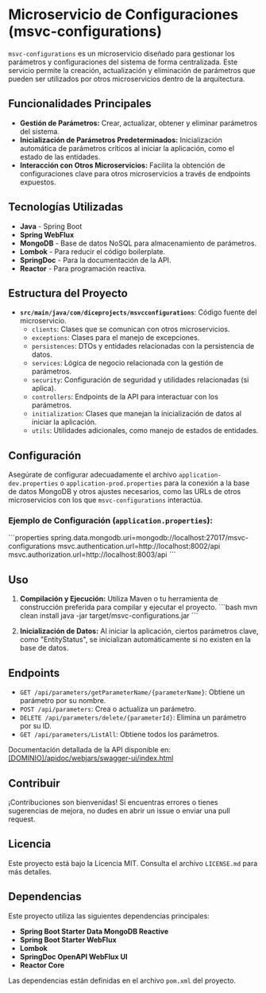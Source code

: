 
# Microservicio de Configuraciones (msvc-configurations)

`msvc-configurations` es un microservicio diseñado para gestionar los parámetros y configuraciones del sistema de forma centralizada. Este servicio permite la creación, actualización y eliminación de parámetros que pueden ser utilizados por otros microservicios dentro de la arquitectura.

## Funcionalidades Principales

- **Gestión de Parámetros:** Crear, actualizar, obtener y eliminar parámetros del sistema.
- **Inicialización de Parámetros Predeterminados:** Inicialización automática de parámetros críticos al iniciar la aplicación, como el estado de las entidades.
- **Interacción con Otros Microservicios:** Facilita la obtención de configuraciones clave para otros microservicios a través de endpoints expuestos.

## Tecnologías Utilizadas

- **Java** - Spring Boot
- **Spring WebFlux**
- **MongoDB** - Base de datos NoSQL para almacenamiento de parámetros.
- **Lombok** - Para reducir el código boilerplate.
- **SpringDoc** - Para la documentación de la API.
- **Reactor** - Para programación reactiva.

## Estructura del Proyecto

- **`src/main/java/com/diceprojects/msvcconfigurations`**: Código fuente del microservicio.
  - `clients`: Clases que se comunican con otros microservicios.
  - `exceptions`: Clases para el manejo de excepciones.
  - `persistences`: DTOs y entidades relacionadas con la persistencia de datos.
  - `services`: Lógica de negocio relacionada con la gestión de parámetros.
  - `security`: Configuración de seguridad y utilidades relacionadas (si aplica).
  - `controllers`: Endpoints de la API para interactuar con los parámetros.
  - `initialization`: Clases que manejan la inicialización de datos al iniciar la aplicación.
  - `utils`: Utilidades adicionales, como manejo de estados de entidades.

## Configuración

Asegúrate de configurar adecuadamente el archivo `application-dev.properties` o `application-prod.properties` para la conexión a la base de datos MongoDB y otros ajustes necesarios, como las URLs de otros microservicios con los que `msvc-configurations` interactúa.

### Ejemplo de Configuración (`application.properties`):

\`\`\`properties
spring.data.mongodb.uri=mongodb://localhost:27017/msvc-configurations
msvc.authentication.url=http://localhost:8002/api
msvc.authorization.url=http://localhost:8003/api
\`\`\`

## Uso

1. **Compilación y Ejecución:** Utiliza Maven o tu herramienta de construcción preferida para compilar y ejecutar el proyecto.
   \`\`\`bash
   mvn clean install
   java -jar target/msvc-configurations.jar
   \`\`\`

2. **Inicialización de Datos:** Al iniciar la aplicación, ciertos parámetros clave, como "EntityStatus", se inicializan automáticamente si no existen en la base de datos.

## Endpoints

- `GET /api/parameters/getParameterName/{parameterName}`: Obtiene un parámetro por su nombre.
- `POST /api/parameters`: Crea o actualiza un parámetro.
- `DELETE /api/parameters/delete/{parameterId}`: Elimina un parámetro por su ID.
- `GET /api/parameters/ListAll`: Obtiene todos los parámetros.

Documentación detallada de la API disponible en: [[DOMINIO]/apidoc/webjars/swagger-ui/index.html]([DOMINIO]/apidoc/webjars/swagger-ui/index.html)

## Contribuir

¡Contribuciones son bienvenidas! Si encuentras errores o tienes sugerencias de mejora, no dudes en abrir un issue o enviar una pull request.

## Licencia

Este proyecto está bajo la Licencia MIT. Consulta el archivo `LICENSE.md` para más detalles.

## Dependencias

Este proyecto utiliza las siguientes dependencias principales:

- **Spring Boot Starter Data MongoDB Reactive**
- **Spring Boot Starter WebFlux**
- **Lombok**
- **SpringDoc OpenAPI WebFlux UI**
- **Reactor Core**

Las dependencias están definidas en el archivo `pom.xml` del proyecto.
